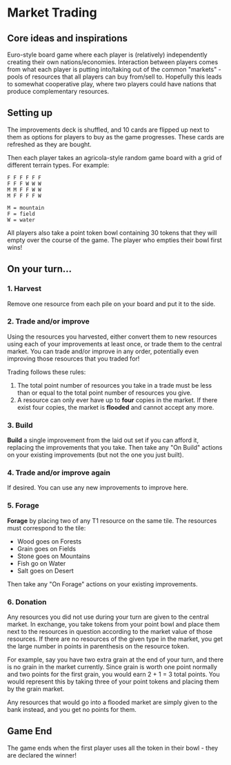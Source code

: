 # Market Trading

## Core ideas and inspirations

Euro-style board game where each player is (relatively) independently creating
their own nations/economies.  Interaction between players comes from what each
player is putting into/taking out of the common "markets" - pools of resources
that all players can buy from/sell to.  Hopefully this leads to somewhat
cooperative play, where two players could have nations that produce
complementary resources.


## Setting up

The improvements deck is shuffled, and 10 cards are flipped up next to them as
options for players to buy as the game progresses.  These cards are refreshed
as they are bought.

Then each player takes an agricola-style random game board with a grid of
different terrain types.  For example:

```
F F F F F F
F F F W W W
M M F F W W
M F F F F W

M = mountain
F = field
W = water
```

All players also take a point token bowl containing 30 tokens that they will
empty over the course of the game.  The player who empties their bowl first
wins!


## On your turn...

### 1. Harvest

Remove one resource from each pile on your board and put it to the side.

### 2. Trade and/or improve

Using the resources you harvested, either convert them to new resources using
each of your improvements at least once, or trade them to the central market.
You can trade and/or improve in any order, potentially even improving those
resources that you traded for!

Trading follows these rules:

1. The total point number of resources you take in a trade must be less than or
   equal to the total point number of resources you give.
1. A resource can only ever have up to **four** copies in the market.  If there
   exist four copies, the market is **flooded** and cannot accept any more.

### 3. Build

**Build** a single improvement from the laid out set if you can afford it,
replacing the improvements that you take.  Then take any "On Build" actions on
your existing improvements (but not the one you just built).

### 4. Trade and/or improve again

If desired.  You can use any new improvements to improve here.

### 5. Forage

**Forage** by placing two of any T1 resource on the same tile.  The resources
must correspond to the tile:

 - Wood goes on Forests
 - Grain goes on Fields
 - Stone goes on Mountains
 - Fish go on Water
 - Salt goes on Desert

Then take any "On Forage" actions on your existing improvements.

### 6. Donation

Any resources you did not use during your turn are given to the central market.
In exchange, you take tokens from your point bowl and place them next to the
resources in question according to the market value of those resources.  If
there are no resources of the given type in the market, you get the large
number in points in parenthesis on the resource token.

For example, say you have two extra grain at the end of your turn, and there is
no grain in the market currently.  Since grain is worth one point normally and
two points for the first grain, you would earn 2 + 1 = 3 total points.  You
would represent this by taking three of your point tokens and placing them by
the grain market.

Any resources that would go into a flooded market are simply given to the bank
instead, and you get no points for them.


## Game End

The game ends when the first player uses all the token in their bowl - they are
declared the winner!
